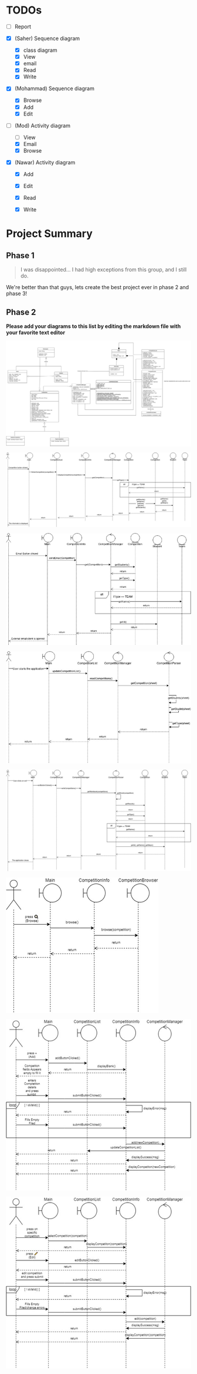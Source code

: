 # TODOs

- [ ] Report

- [x] (Saher) Sequence diagram
    - [x] class diagram
    - [x] View
    - [x] email
    - [x] Read
    - [x] Write

- [x] (Mohammad) Sequence diagram
    - [x] Browse
    - [x] Add
    - [x] Edit

- [ ] (Mod) Activity diagram
    - [ ] View
    - [x] Email
    - [x] Browse

- [x] (Nawar) Activity diagram
    - [x] Add
    - [x] Edit
    - [x] Read
    - [x] Write


# Project Summary

## Phase 1

>I was disappointed... I had high exceptions from this group, and I still do.

We're better than that guys, lets create the best project ever in phase 2 and
phase 3!

## Phase 2

**Please add your diagrams to this list by editing the markdown file with your
favorite text editor**

![Class diagram](./docs/phase2/class-diagram.jpg)

![View sequence diagram](./docs/phase2/sequence-diagram-view.jpg)

![Email sequence diagram](./docs/phase2/sequence-diagram-email.jpg)

![Read Sequence diagram](./docs/phase2/sequence-diagram-read.jpg)

![write Sequence diagram](./docs/phase2/sequence-diagram-write.jpg)

![Browse Sequence diagram](./docs/phase2/Sequence-Diagram-Browse.jpg)

![Add Sequence diagram](./docs/phase2/Sequence-Diagram-Add.jpg)

![Edit Sequence diagram](./docs/phase2/Sequence-Diagram-Edit.jpg)

